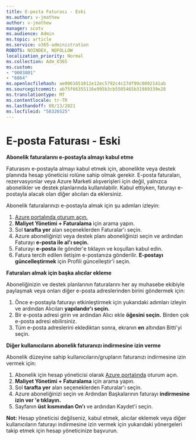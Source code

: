 ```yaml
---
title: E-posta Faturası - Eski
ms.author: v-jmathew
author: v-jmathew
manager: scotv
ms.audience: Admin
ms.topic: article
ms.service: o365-administration
ROBOTS: NOINDEX, NOFOLLOW
localization_priority: Normal
ms.collection: Adm_O365
ms.custom:
- "9003801"
- "6864"
ms.openlocfilehash: ae0061651012e12ec5792c4c27df99c0092141ab
ms.sourcegitcommit: ab75f66355116e995b3cb5505465b31989339e28
ms.translationtype: MT
ms.contentlocale: tr-TR
ms.lasthandoff: 08/13/2021
ms.locfileid: "58326525"
---
```

# <a name="e-mail-invoice---legacy"></a>E-posta Faturası - Eski

**Abonelik faturalarını e-postayla almayı kabul etme**

Faturasını e-postayla almayı kabul etmek için, abonelikte veya destek planında hesap yöneticisi rolüne sahip olmak gerekir. E-posta faturaları, rezervasyonlar veya Azure Marketi alışverişleri için değil, yalnızca abonelikler ve destek planlarında kullanılabilir. Kabul ettiyken, faturayı e-postayla alacak olan diğer alıcıları da eklersiniz.

Abonelik faturalarınızı e-postayla almak için şu adımları izleyin:

1. [Azure portalında oturum açın.](https://portal.azure.com/)
2. **Maliyet Yönetimi + Faturalama** için arama yapın.
3. Sol **tarafta yer** alan seçeneklerden Faturalar'ı seçin.
4. Azure aboneliğinizi veya destek planı aboneliğinizi seçin ve ardından Faturayı **e-posta ile al'ı seçin.**
5. Faturayı **e-posta** ile gönder'e tıklayın ve koşulları kabul edin.
6. Fatura tercih edilen iletişim e-postanıza gönderilir. **E-postayı güncelleştirmek** için Profili güncelleştir'i seçin.

**Faturaları almak için başka alıcılar ekleme**

Aboneliğinizin ve destek planlarının faturalarını her ay muhasebe ekibiyle paylaşmak veya onları diğer e-posta adreslerinden birini göndermek için:

1. Önce e-postayla faturayı etkinleştirmek için yukarıdaki adımları izleyin ve ardından Alıcıları **yapılandır'ı seçin.**
2. Bir e-posta adresi girin ve ardından Alıcı ekle **öğesini seçin.** Birden çok e-posta adresi ebilirsiniz.
3. Tüm e-posta adreslerini eklediktan sonra, ekranın **en** altından Bitti'yi seçin.

**Diğer kullanıcıların abonelik faturanızı indirmesine izin verme**

Abonelik düzeyine sahip kullanıcıların/grupların faturanızı indirmesine izin vermek için:

1. Abonelik için hesap yöneticisi olarak [Azure portalında](https://portal.azure.com/) oturum açın.
2. **Maliyet Yönetimi + Faturalama** için arama yapın.
3. Sol **tarafta yer** alan seçeneklerden Faturalar'ı seçin.
4. Azure aboneliğinizi seçin ve Ardından Başkalarının faturayı **indirmesine izin ver 'e tıklayın.**
5. Sayfanın **üst** **kısmından On'ı** ve ardından Kaydet'i seçin.

**Not:** Hesap yöneticisi değilseniz, kabul etmek, alıcılar eklemek veya diğer kullanıcıların faturayı indirmesine izin vermek için yukarıdaki yönergeleri takip etmek için hesap yöneticinize başvurun.
